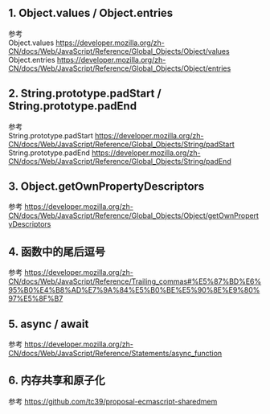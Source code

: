 ## 1. Object.values / Object.entries

参考  
Object.values https://developer.mozilla.org/zh-CN/docs/Web/JavaScript/Reference/Global_Objects/Object/values  
Object.entries https://developer.mozilla.org/zh-CN/docs/Web/JavaScript/Reference/Global_Objects/Object/entries

## 2. String.prototype.padStart / String.prototype.padEnd

参考  
String.prototype.padStart https://developer.mozilla.org/zh-CN/docs/Web/JavaScript/Reference/Global_Objects/String/padStart  
String.prototype.padEnd https://developer.mozilla.org/zh-CN/docs/Web/JavaScript/Reference/Global_Objects/String/padEnd

## 3. Object.getOwnPropertyDescriptors

参考 https://developer.mozilla.org/zh-CN/docs/Web/JavaScript/Reference/Global_Objects/Object/getOwnPropertyDescriptors

## 4. 函数中的尾后逗号

参考 https://developer.mozilla.org/zh-CN/docs/Web/JavaScript/Reference/Trailing_commas#%E5%87%BD%E6%95%B0%E4%B8%AD%E7%9A%84%E5%B0%BE%E5%90%8E%E9%80%97%E5%8F%B7

## 5. async / await

参考 https://developer.mozilla.org/zh-CN/docs/Web/JavaScript/Reference/Statements/async_function

## 6. 内存共享和原子化

参考 https://github.com/tc39/proposal-ecmascript-sharedmem
